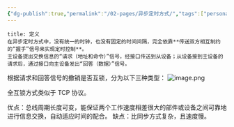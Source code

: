 ```yaml
---
{"dg-publish":true,"permalink":"/02-pages/异步定时方式/","tags":["personal/blog","计算机组成原理/总线"]}
---
```


```ad-info
title: 定义
在异步定时方式中，没有统一的时钟，也没有固定的时间间隔，完全依靠**传送双方相互制约的“握手”信号来实现定时控制**。
主设备提出交换信息的“请求（地址和命令）”信号，经接口传送到从设备；从设备接到主设备的请求后，通过接口向主设备发出“回答（数据）”信号。
```

根据请求和回答信号的撤销是否互锁，分为以下三种类型：
![image.png](https://yelanyanyu-img-bed.oss-cn-hangzhou.aliyuncs.com/img/blog/2024/11/20241120215843.png)

全互锁方式类似于 TCP 协议。

优点：总线周期长度可变，能保证两个工作速度相差很大的部件或设备之间可靠地进行信息交换，自动适应时间的配合。
缺点：比同步方式复杂，且速度慢。
